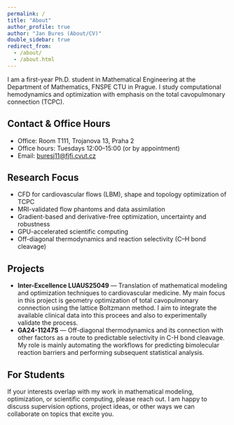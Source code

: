 ```yaml
---
permalink: /
title: "About"
author_profile: true
author: "Jan Bures (About/CV)"
double_sidebar: true
redirect_from:
  - /about/
  - /about.html
---
```


<div class="page-justify" markdown="1">

I am a first-year Ph.D. student in Mathematical Engineering at the Department of Mathematics, FNSPE CTU in Prague. I study computational hemodynamics and optimization with emphasis on the total cavopulmonary connection (TCPC). <!-- :contentReference[oaicite:0]{index=0} -->

## Contact & Office Hours
- Office: Room T111, Trojanova 13, Praha 2
- Office hours: Tuesdays 12:00–15:00 (or by appointment)
- Email: buresj11@fjfi.cvut.cz

## Research Focus
- CFD for cardiovascular flows (LBM), shape and topology optimization of TCPC
- MRI-validated flow phantoms and data assimilation
- Gradient-based and derivative-free optimization, uncertainty and robustness
- GPU-accelerated scientific computing
- Off-diagonal thermodynamics and reaction selectivity (C–H bond cleavage) <!-- :contentReference[oaicite:2]{index=2} -->

## Projects
- **Inter-Excellence LUAUS25049** — Translation of mathematical modeling and optimization techniques to cardiovascular medicine. My main focus in this project is geometry optimization of total cavopulmonary connection using the lattice Boltzmann method. I aim to integrate the available clinical data into this procees and also to experimentally validate the process.
- **GA24-11247S** — Off-diagonal thermodynamics and its connection with other factors as a route to predictable selectivity in C-H bond cleavage. My role is mainly automating the workflows for predicting bimolecular reaction barriers and performing subsequent statistical analysis.

## For Students
If your interests overlap with my work in mathematical modeling, optimization, or scientific computing, please reach out. I am happy to discuss supervision options, project ideas, or other ways we can collaborate on topics that excite you.

</div>
